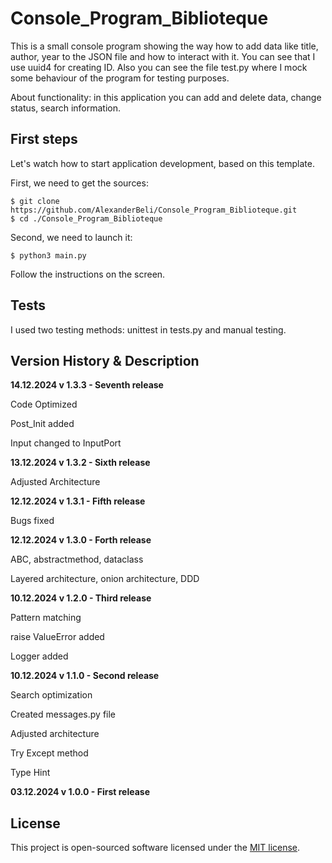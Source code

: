 # Console_Program_Biblioteque

This is a small console program showing the way how to add data like title,  author, year to the JSON file and how to interact with it. You can see that I use uuid4 for creating ID. Also you can see the file test.py where I mock some behaviour of the program for testing purposes.

About functionality: in this application you can add and delete data, change status, search information.

## First steps

Let's watch how to start application development, based on this template. 


First, we need to get the sources:

```shell
$ git clone https://github.com/AlexanderBeli/Console_Program_Biblioteque.git
$ cd ./Console_Program_Biblioteque
```
Second, we need to launch it:

```shell
$ python3 main.py
```
 
Follow the instructions on the screen.

## Tests

I used two testing methods: unittest in tests.py and manual testing.  

## Version History & Description
**14.12.2024  v 1.3.3 - Seventh release**

Code Optimized

Post_Init added

Input changed to InputPort

**13.12.2024  v 1.3.2 - Sixth release**

Adjusted Architecture

**12.12.2024  v 1.3.1 - Fifth release**

Bugs fixed

**12.12.2024  v 1.3.0 - Forth release**

ABC, abstractmethod, dataclass

Layered architecture, onion architecture, DDD

**10.12.2024  v 1.2.0 - Third release**

Pattern matching

raise ValueError added

Logger added

**10.12.2024  v 1.1.0 - Second release**

Search optimization

Created messages.py file

Adjusted architecture

Try Except method

Type Hint

**03.12.2024  v 1.0.0 - First release** 

## License

This project is open-sourced software licensed under the [MIT license](https://opensource.org/licenses/MIT).